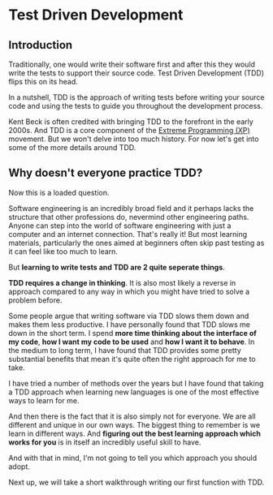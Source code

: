 # Test Driven Development

## Introduction

Traditionally, one would write their software first and after this they would write the tests to support their source code. Test Driven Development (TDD) flips this on its head.

In a nutshell, TDD is the approach of writing tests before writing your source code and using the tests to guide you throughout the development process.&#x20;

Kent Beck is often credited with bringing TDD to the forefront in the early 2000s. And TDD is a core component of the [Extreme Programming (XP)](https://agilealliance.org/glossary/xp/) movement. But we won't delve into too much history. For now let's get into some of the more details around TDD.

## Why doesn't everyone practice TDD?

Now this is a loaded question.&#x20;

Software engineering is an incredibly broad field and it perhaps lacks the structure that other professions do, nevermind other engineering paths. Anyone can step into the world of software engineering with just a computer and an internet connection. That's really it! But most learning materials, particularly the ones aimed at beginners often skip past testing as it can feel like too much to learn.

But **learning to write tests and TDD are 2 quite seperate things**.&#x20;

**TDD requires a change in thinking**. It is also most likely a reverse in approach compared to any way in which you might have tried to solve a problem before.

Some people argue that writing software via TDD slows them down and makes them less productive. I have personally found that TDD slows me down in the short term. I spend **more time thinking about the interface of my code**, **how I want my code to be used** and **how I want it to behave**. In the medium to long term, I have found that TDD provides some pretty substantial benefits that mean it's quite often the right approach for me to take.&#x20;

I have tried a number of methods over the years but I have found that taking a TDD approach when learning new languages is one of the most effective ways to learn for me.

And then there is the fact that it is also simply not for everyone. We are all different and unique in our own ways. The biggest thing to remember is we learn in different ways. And **figuring out the best learning approach which works for you** is in itself an incredibly useful skill to have.

And with that in mind, I'm not going to tell you which approach you should adopt.

Next up, we will take a short walkthrough writing our first function with TDD.
